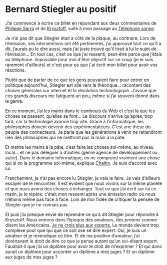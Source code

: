 # Bernard Stiegler au positif

J’ai commencé à écrire ce billet en répondant aux deux commentaires de [Philippe Sarro](http://blog.tcrouzet.com/2007/02/07/le-telephone-sonne/#comment-9534) et de [Krysztoff](http://blog.tcrouzet.com/2007/02/07/le-telephone-sonne/#comment-9536), suite à mon passage au [Téléphone sonne](http://blog.tcrouzet.com/2007/02/07/le-telephone-sonne).

Je n’ai pas dit que Stiegler était à côté de la plaque, au contraire. Lors de l’émission, ses interventions ont été pertinentes, j’ai approuvé tout ce qu’il a dit, j’aurais pu le dire aussi, mais j’ai juste trouvé qu’il tirait à lui le sujet de l’émission… En tout cas, c’est ce que j’ai ressenti, peut-être parce que j’étais au téléphone. Impossible pour moi d'être objectif sur ce coup (je le suis rarement d'ailleurs) et c'est pour ça que j'ai écrit mon billet pour avoir vos réactions.

Plutôt que de parler de ce que les gens pouvaient faire pour entrer en politique aujourd’hui, Stiegler est allé vers le théorique… racontant des choses générales sur internet et la révolution technologique. J’avoue que ces grands discours me fatiguent un peu, même si j’ai souvent donné dans le genre.

En ce moment, j’ai les mains dans le cambouis du Web et c’est là que les choses se passent, qu’elles se font… Le discours n’arrive qu’après, trop tard, car la technologie avance trop vite. Grâce à l’informatique, les philosophes doivent devenir des expérimentateurs. C’est une thèse du peuple des connecteurs. Je parie que les générations à venir ne retiendront rien des philosophes qui ne mettront pas la main à la pâte.

Et mettre les mains à la pâte, c’est faire les choses soi-même, au niveau local… et ne pas déléguer à d’autres (genre agence de développement ou autre). Dans le domaine informatique, on ne comprend vraiment une chose qui si on la programme soi-même, explique [Chaitin](http://blog.tcrouzet.com/2006/03/01/jupp-vs-chaitin/). Je suis d’accord avec lui.

Franchement, je n’ai pas encore lu Stiegler, je vais le faire. Je vais d’ailleurs essayer de le rencontrer. Il est évident que nous vivons sur la même planète et que nous avons des choses à échanger. Tout ce que j’ai écrit sur lui ce matin, je le répète, c’était mon ressenti après une émission radio où nous n’étions même pas face à face. Loin de moi l’idée de critiquer la pensée de Stiegler que je ne connais pas.

Et puis j’ai presque envie de reprendre ce qu’a dit Stiegler pour répondre à Krysztoff. Nous entrons dans l’époque des amateurs, des *proams* comme disent les Américains. [Je ne crois plus aux experts.](http://blog.tcrouzet.com/2006/06/11/mais-qui-nomme-les-experts/) Le monde devient trop complexe pour que qui que ce soit ose se dire expert. Oui, je suis un amateur et je revendique ce titre. Et de ma position d’amateur, j’ai dorénavant le droit de dire ce que je pense autant qu’un soi-disant expert. Faudrait-il que j’ai un diplôme pour avoir le droit de m’exprimer ? Et qui donc aurait un diplôme pour accorder un diplôme à mes juges ? Et un diplôme aux juges de mes juges ?